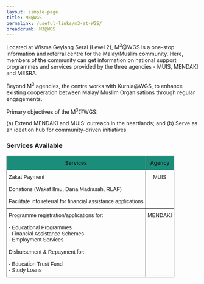 ```yaml
---
layout: simple-page
title: M3@WGS
permalink: /useful-links/m3-at-WGS/
breadcrumb: M3@WGS
---
```


Located at Wisma Geylang Serai (Level 2), M<sup>3</sup>@WGS is a one-stop information and referral centre for the Malay/Muslim
community. Here, members of the community can get information on national support programmes and services provided by the
three agencies - MUIS, MENDAKI and MESRA.

Beyond M<sup>3</sup> agencies, the centre works with Kurnia@WGS, to enhance existing cooperation between Malay/ Muslim
Organisations through regular engagements.

Primary objectives of the M<sup>3</sup>@WGS:

(a) Extend MENDAKI and MUIS’ outreach in the heartlands; and
(b) Serve as an ideation hub for community-driven initiatives

### **Services Available**

<style type="text/css">
.tg  {border-collapse:collapse;border-spacing:0;}
.tg td{font-family:Arial, sans-serif;font-size:14px;padding:10px 5px;border-style:solid;border-width:1px;overflow:hidden;word-break:normal;border-color:black;}
.tg th{font-family:Arial, sans-serif;font-size:14px;font-weight:normal;padding:10px 5px;border-style:solid;border-width:1px;overflow:hidden;word-break:normal;border-color:black;}
.tg .tg-mxwc{font-weight:bold;background-color:#1b8d7b;border-color:inherit;text-align:center;vertical-align:top}
.tg .tg-c3ow{border-color:inherit;text-align:center;vertical-align:top}
.tg .tg-0pky{border-color:inherit;text-align:left;vertical-align:top}
  
</style>
<table class="tg">
  <tr>
    <th class="tg-mxwc">Services</th>
    <th class="tg-mxwc">Agency</th>
  </tr>
  <tr>
    <td class="tg-0pky">Zakat Payment<br><br>Donations (Wakaf Ilmu, Dana Madrasah, RLAF)<br><br>Facilitate info referral for financial assistance applications<br></td>
    <td class="tg-c3ow">MUIS</td>
  </tr>
  <tr>
    <td class="tg-0pky">Programme registration/applications for:<br><br>- Educational Programmes<br>- Financial Assistance Schemes<br>- Employment Services<br><br>Disbursement &amp; Repayment for:<br><br>- Education Trust Fund<br>- Study Loans</td>
    <td class="tg-c3ow">MENDAKI</td>
  </tr>
</table>
